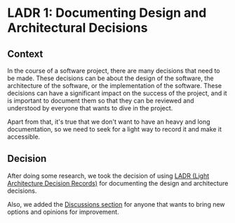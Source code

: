 # LADR 1: Documenting Design and Architectural Decisions

## Context

In the course of a software project, there are many decisions that need to be made. These decisions can be about the design of the software, the architecture of the software, or the implementation of the software. These decisions can have a significant impact on the success of the project, and it is important to document them so that they can be reviewed and understood by everyone that wants to dive in the project.

Apart from that, it's true that we don't want to have an heavy and long documentation, so we need to seek for a light way to record it and make it accessible.

## Decision

After doing some research, we took the decision of using [LADR (Light Architecture Decision Records)](https://github.com/peter-evans/lightweight-architecture-decision-records) for documenting the design and architecture decisions.

Also, we added the [Discussions section](https://github.com/jero-dev/gamebrary/discussions) for anyone that wants to bring new options and opinions for improvement.
